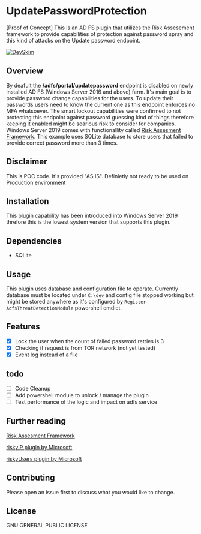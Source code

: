 # UpdatePasswordProtection

[Proof of Concept]
This is an AD FS plugin that utilizes the Risk Assesement framework to provide capabilities of protection against password spray and this kind of attacks on the Update password endpoint.

[![DevSkim](https://github.com/archeon1004/UpdatePasswordProtection/actions/workflows/devskim.yml/badge.svg?branch=main)](https://github.com/archeon1004/UpdatePasswordProtection/actions/workflows/devskim.yml)

## Overview

By deafult the **/adfs/portal/updatepassword** endpoint is disabled on newly installed AD FS (Windows Server 2016 and above) farm. It's main goal is to provide password change capabilities for the users. To update their passwords users need to know the current one as this endpoint enforces no MFA whatsoever. The smart lockout capabilities were confirmed to not protecting this endpoint against password guessing kind of things therefore keeping it enabled might be searious risk to consider for companies. Windows Server 2019 comes with functionallity called  [Risk Assesment Framework](https://learn.microsoft.com/en-us/windows-server/identity/ad-fs/development/ad-fs-risk-assessment-model). This example uses SQLite database to store users that failed to provide correct password more than 3 times.

## Disclaimer

This is POC code. It's provided "AS IS". Definietly not ready to be used on Production environment

## Installation

This plugin capability has been introduced into Windows Server 2019 threfore this is the lowest system version that supports this plugin.

## Dependencies

- SQLite

## Usage

This plugin uses database and configuration file to operate. Currently database must be located under `C:\dev` and config file stopped working but might be stored anywhere as it's configured by `Register-AdfsThreatDetectionModule` powershell cmdlet.

## Features

- [x] Lock the user when the count of failed password retries is 3
- [x] Checking if request is from TOR network (not yet tested)
- [x] Event log instead of a file

## todo

- [ ] Code Cleanup
- [ ] Add powershell module to unlock / manage the plugin
- [ ] Test performance of the logic and impact on adfs service

## Further reading

[Risk Assesment Framework](https://learn.microsoft.com/en-us/windows-server/identity/ad-fs/development/ad-fs-risk-assessment-model)

[riskyIP plugin by Microsoft](https://github.com/microsoft/adfs-sample-RiskAssessmentModel-RiskyIPBlock)

[riskyUsers plugin by Microsoft](https://github.com/microsoft/adfs-sample-block-user-on-adfs-marked-risky-by-AzureAD-IdentityProtection)

## Contributing

Please open an issue first to discuss what you would like to change.

## License

GNU GENERAL PUBLIC LICENSE
